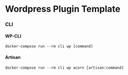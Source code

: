 # Wordpress Plugin Template

### CLI

#### WP-CLI

`docker-compose run --rm cli wp [command]`

#### Artisan

`docker-compose run --rm cli wp acorn [artisan:command]`